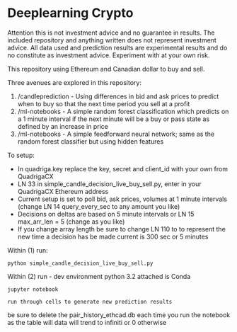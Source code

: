# Deeplearning Crypto

Attention this is not investment advice and no guarantee in results. The included repository and anything written does not represent investment advice. All data used and prediction results are experimental results and do no constitute as investment advice. Experiment with at your own risk.


This repository using Ethereum and Canadian dollar to buy and sell.


Three avenues are explored in this repository:


1. /candleprediction - Using differences in bid and ask prices to predict when to buy so that the next time period you sell at a profit
2. /ml-notebooks - A simple random forest classification which predicts on a 1 minute interval if the next minute will be a buy or pass state as defined by an increase in price
3. /ml-notebooks - A simple feedforward neural network; same as the random forest classifier but using hidden features



To setup: 
- In quadriga.key replace the key, secret and client_id with your own from QuadrigaCX
- LN 33 in simple_candle_decision_live_buy_sell.py, enter in your QuadrigaCX Ethereum address
- Current setup is set to poll bid, ask prices, volumes at 1 minute intervals (change LN 14 query_every_sec to any amount you like)
- Decisions on deltas are based on 5 minute intervals or LN 15 max_arr_len = 5 (change as you like)
- If you change array length be sure to change LN 110 to to represent the new time a decision has be made current is 300 sec or 5 minutes


Within (1) run: 

	python simple_candle_decision_live_buy_sell.py

Within (2) run - dev environment python 3.2 attached is Conda 

	jupyter notebook

	run through cells to generate new prediction results

be sure to delete the pair_history_ethcad.db each time you run the notebook as the table will data will trend to infiniti or 0 otherwise